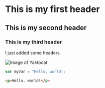 # This is my first header
## This is my second header
### This is my third header

I just added some headers

![Image of Yaktocat](https://octodex.github.com/images/yaktocat.png)

``` javascript
var myVar = "Hello, world!;
```

``` html
<p>Hello, world!</p>
```
